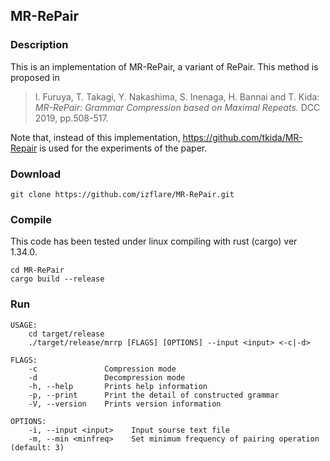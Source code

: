 ## MR-RePair

### Description

This is an implementation of MR-RePair, a variant of RePair.
This method is proposed in

> I. Furuya, T. Takagi, Y. Nakashima, S. Inenaga, H. Bannai and T. Kida: _MR-RePair: Grammar Compression based on Maximal Repeats._ DCC 2019, pp.508-517.

Note that, instead of this implementation, https://github.com/tkida/MR-Repair is used for the experiments of the paper.

### Download

```
git clone https://github.com/izflare/MR-RePair.git
```

### Compile

This code has been tested under linux compiling with rust (cargo) ver 1.34.0.  

```
cd MR-RePair
cargo build --release
```

### Run

```
USAGE:
    cd target/release
    ./target/release/mrrp [FLAGS] [OPTIONS] --input <input> <-c|-d>

FLAGS:
    -c               Compression mode
    -d               Decompression mode
    -h, --help       Prints help information
    -p, --print      Print the detail of constructed grammar
    -V, --version    Prints version information

OPTIONS:
    -i, --input <input>    Input sourse text file
    -m, --min <minfreq>    Set minimum frequency of pairing operation (default: 3)
```

